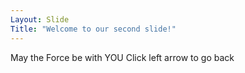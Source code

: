 ```yaml
---
Layout: Slide 
Title: "Welcome to our second slide!" 
---
```

May the Force be with YOU
Click left arrow to go back 

